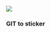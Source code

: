 ![](https://github.com/Kolpa/git_to_sticker/.github/workflows/rust.yml/badge.svg)
### GIT to sticker
